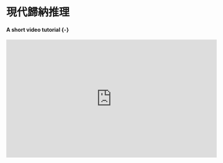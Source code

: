 # 現代歸納推理




















#### A short video tutorial {-}

<iframe width="560" height="315" src="https://www.youtube.com/embed/e235JwmmEcQ" frameborder="0" allow="accelerometer; autoplay; encrypted-media; gyroscope; picture-in-picture" allowfullscreen></iframe>
